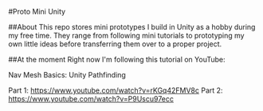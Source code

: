 #Proto Mini Unity

##About
This repo stores mini prototypes I build in Unity as a hobby during my free time.
They range from following mini tutorials to prototyping my own little ideas before transferring them  over to a proper project.

##At the moment
Right now I'm following this tutorial on YouTube:

Nav Mesh Basics: Unity Pathfinding

Part 1: https://www.youtube.com/watch?v=rKGq42FMV8c
Part 2: https://www.youtube.com/watch?v=P9Uscu97ecc

